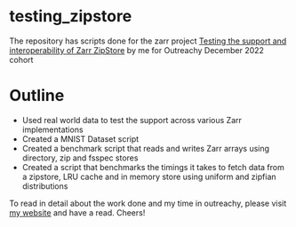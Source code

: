 # testing_zipstore

The repository has scripts done for the zarr project [Testing the support and interoperability of Zarr ZipStore](https://www.outreachy.org/outreachy-december-2022-internship-round/) by me for Outreachy December 2022 cohort

# Outline

* Used real world data to test the support across various Zarr implementations
* Created a MNIST Dataset script
* Created a benchmark script that reads and writes Zarr arrays using directory, zip and fsspec stores
* Created a script that benchmarks the timings it takes to fetch data from a zipstore, LRU cache and in memory store using uniform and zipfian distributions

To read in detail about the work done and my time in outreachy, please visit [my website](https://caviere.github.io/) and have a read. Cheers!
